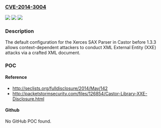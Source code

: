 ### [CVE-2014-3004](https://cve.mitre.org/cgi-bin/cvename.cgi?name=CVE-2014-3004)
![](https://img.shields.io/static/v1?label=Product&message=n%2Fa&color=blue)
![](https://img.shields.io/static/v1?label=Version&message=n%2Fa&color=blue)
![](https://img.shields.io/static/v1?label=Vulnerability&message=n%2Fa&color=brighgreen)

### Description

The default configuration for the Xerces SAX Parser in Castor before 1.3.3 allows context-dependent attackers to conduct XML External Entity (XXE) attacks via a crafted XML document.

### POC

#### Reference
- http://seclists.org/fulldisclosure/2014/May/142
- http://packetstormsecurity.com/files/126854/Castor-Library-XXE-Disclosure.html

#### Github
No GitHub POC found.

